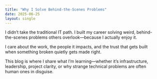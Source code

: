 ```yaml
---
title: "Why I Solve Behind-the-Scenes Problems"
date: 2025-06-25
layout: single
---
```


I didn’t take the traditional IT path. I built my career solving weird, behind-the-scenes problems others overlook—because I actually enjoy it.

I care about the work, the people it impacts, and the trust that gets built when something broken quietly gets made right.

This blog is where I share what I’m learning—whether it’s infrastructure, leadership, project clarity, or why strange technical problems are often human ones in disguise.
